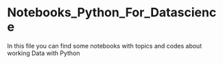 # Notebooks_Python_For_Datascience

In this file you can find some notebooks with topics and codes about working Data with Python
